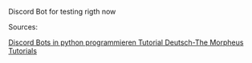 Discord Bot for testing rigth now

Sources:

[Discord Bots in python programmieren Tutorial Deutsch-The Morpheus Tutorials](https://www.youtube.com/playlist?list=PLNmsVeXQZj7rI3usLYlWhsjdFJ-MER_pU "https://www.youtube.com/playlist?list=PLNmsVeXQZj7rI3usLYlWhsjdFJ-MER_pU")

